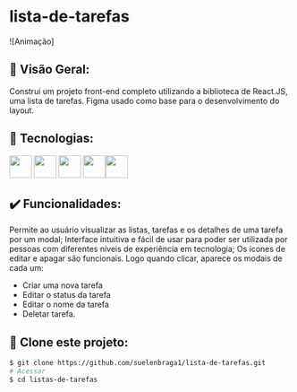 # lista-de-tarefas

![Animação]

## 🏁 Visão Geral:

Construi um projeto front-end completo utilizando a biblioteca de React.JS, uma lista de tarefas.
Figma usado como base para o desenvolvimento do layout.


## 🚀 Tecnologias:

 <img src="https://cdn.jsdelivr.net/gh/devicons/devicon@latest/icons/react/react-original.svg" width="40" height="40"/> <img src="https://cdn.jsdelivr.net/gh/devicons/devicon@latest/icons/css3/css3-plain.svg" width="40" height="40"/>
 <img src="https://cdn.jsdelivr.net/gh/devicons/devicon@latest/icons/html5/html5-plain.svg" width="40" height="40"/> <img src="https://cdn.jsdelivr.net/gh/devicons/devicon@latest/icons/javascript/javascript-original.svg" width="40" height="40"/><img src="https://cdn.jsdelivr.net/gh/devicons/devicon@latest/icons/figma/figma-original.svg" width="40" height="40"/>

## ✔️ Funcionalidades: 

Permite ao usuário visualizar as listas, tarefas e os detalhes de uma tarefa por um modal;
Interface intuitiva e fácil de usar para poder ser utilizada por pessoas com diferentes níveis de experiência em tecnologia;
Os ícones de editar e apagar são funcionais. Logo quando clicar, aparece os modais de cada um:
- Criar uma nova tarefa
- Editar o status da tarefa
- Editar o nome da tarefa
- Deletar tarefa.


## 👯 Clone este projeto:

```bash
$ git clone https://github.com/suelenbraga1/lista-de-tarefas.git
# Acessar
$ cd listas-de-tarefas
